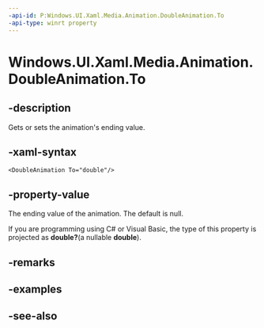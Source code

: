 ```yaml
---
-api-id: P:Windows.UI.Xaml.Media.Animation.DoubleAnimation.To
-api-type: winrt property
---
```


<!-- Property syntax
public Windows.Foundation.IReference<double> To { get;  set; }
-->

# Windows.UI.Xaml.Media.Animation.DoubleAnimation.To

## -description
Gets or sets the animation's ending value.



## -xaml-syntax
```xaml
<DoubleAnimation To="double"/>
```


## -property-value
The ending value of the animation. The default is null.

<!--Projection dochack:-->
If you are programming using C# or Visual Basic, the type of this property is projected as **double?**(a nullable **double**).

## -remarks

## -examples

## -see-also
